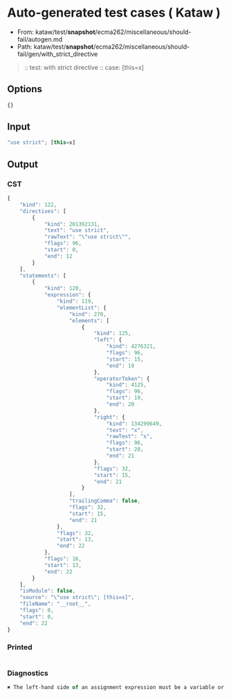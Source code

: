 # Auto-generated test cases ( Kataw )
- From: kataw/test/__snapshot__/ecma262/miscellaneous/should-fail/autogen.md
- Path: kataw/test/__snapshot__/ecma262/miscellaneous/should-fail/gen/with_strict_directive
> :: test: with strict directive
> :: case: [this=x]
## Options

`````js
{}
`````
## Input

`````js
"use strict"; [this=x]
`````
## Output

### CST

```javascript
{
    "kind": 122,
    "directives": [
        {
            "kind": 201392131,
            "text": "use strict",
            "rawText": "\"use strict\"",
            "flags": 96,
            "start": 0,
            "end": 12
        }
    ],
    "statements": [
        {
            "kind": 120,
            "expression": {
                "kind": 119,
                "elementList": {
                    "kind": 270,
                    "elements": [
                        {
                            "kind": 125,
                            "left": {
                                "kind": 4276321,
                                "flags": 96,
                                "start": 15,
                                "end": 19
                            },
                            "operatorToken": {
                                "kind": 4125,
                                "flags": 96,
                                "start": 19,
                                "end": 20
                            },
                            "right": {
                                "kind": 134299649,
                                "text": "x",
                                "rawText": "x",
                                "flags": 96,
                                "start": 20,
                                "end": 21
                            },
                            "flags": 32,
                            "start": 15,
                            "end": 21
                        }
                    ],
                    "trailingComma": false,
                    "flags": 32,
                    "start": 15,
                    "end": 21
                },
                "flags": 32,
                "start": 13,
                "end": 22
            },
            "flags": 16,
            "start": 13,
            "end": 22
        }
    ],
    "isModule": false,
    "source": "\"use strict\"; [this=x]",
    "fileName": "__root__",
    "flags": 0,
    "start": 0,
    "end": 22
}
```

### Printed

```javascript

```

### Diagnostics

```javascript
✖ The left-hand side of an assignment expression must be a variable or a property access - start: 15, end: 20

```

